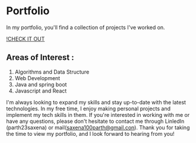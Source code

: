 # Portfolio
In my portfolio, you'll find a collection of projects I've worked on.

[!CHECK IT OUT](https://saxena100parth.github.io/Portfolio/index.html)

## Areas of Interest : 
1. Algorithms and Data Structure
2. Web Development
3. Java and spring boot
4. Javascript and React

I'm always looking to expand my skills and stay up-to-date with the latest technologies. In my free time, I enjoy making personal projects and implement my tech skills in them. If you're interested in working with me or have any questions, please don't hesitate to contact me through LinledIn (parth23saxena) or mail(saxena100parth@gmail.con).
Thank you for taking the time to view my portfolio, and I look forward to hearing from you!
